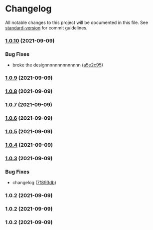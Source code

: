 # Changelog

All notable changes to this project will be documented in this file. See [standard-version](https://github.com/conventional-changelog/standard-version) for commit guidelines.

### [1.0.10](https://github.com/mokkapps/changelog-generator-demo/compare/v1.0.9...v1.0.10) (2021-09-09)


### Bug Fixes

* broke the designnnnnnnnnnnnnn ([a5e2c95](https://github.com/mokkapps/changelog-generator-demo/commits/a5e2c956fac747d5f361010c7bd54f72e23263f8))

### [1.0.9](https://github.com/mokkapps/changelog-generator-demo/compare/v1.0.8...v1.0.9) (2021-09-09)

### [1.0.8](https://github.com/mokkapps/changelog-generator-demo/compare/v1.0.7...v1.0.8) (2021-09-09)

### [1.0.7](https://github.com/mokkapps/changelog-generator-demo/compare/v1.0.6...v1.0.7) (2021-09-09)

### [1.0.6](https://github.com/mokkapps/changelog-generator-demo/compare/v1.0.5...v1.0.6) (2021-09-09)

### [1.0.5](https://github.com/mokkapps/changelog-generator-demo/compare/v1.0.4...v1.0.5) (2021-09-09)

### [1.0.4](https://github.com/mokkapps/changelog-generator-demo/compare/v1.0.3...v1.0.4) (2021-09-09)

### [1.0.3](https://github.com/mokkapps/changelog-generator-demo/compare/v1.0.2...v1.0.3) (2021-09-09)


### Bug Fixes

* changelog ([7f893db](https://github.com/mokkapps/changelog-generator-demo/commits/7f893db3c12e55481407cd4c14e99f1ad1c6e270))

### 1.0.2 (2021-09-09)

### 1.0.2 (2021-09-09)

### 1.0.2 (2021-09-09)
